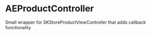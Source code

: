 AEProductController
===================

Small wrapper for SKStoreProductViewController that adds callback functionality